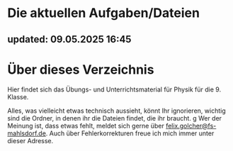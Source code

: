 # Die aktuellen Aufgaben/Dateien 
## updated: 09.05.2025 16:45

# Über dieses Verzeichnis

Hier findet sich das Übungs- und Unterrichtsmaterial für Physik für die 9. Klasse.

Alles, was vielleicht etwas technisch aussieht, könnt Ihr ignorieren, wichtig sind die Ordner, in denen ihr die Dateien findet, die ihr braucht.
g
Wer der Meinung ist, dass etwas fehlt, meldet sich gerne über [felix.golcher@fs-mahlsdorf.de](mailto:felix.golcher@fs-mahlsdorf.de). Auch über Fehlerkorrekturen freue ich mich immer unter dieser Adresse.
